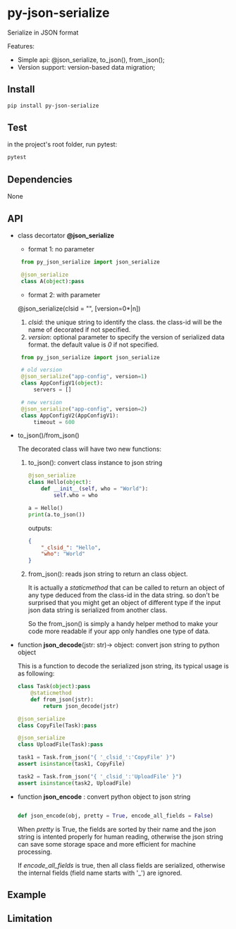 # py-json-serialize

Serialize in JSON format

Features:

- Simple api: @json_serialize, to_json(), from_json();
- Version support: version-based data migration;

## Install

```sh
pip install py-json-serialize
```

## Test

in the project's root folder, run pytest:

```bash
pytest
```

## Dependencies

None

## API

- class decortator __@json_serialize__

  - format 1: no parameter

   ```python
    from py_json_serialize import json_serialize

    @json_serialize
    class A(object):pass
    ```

  - format 2: with parameter

  @json_serialize(clsid = "", [version=0*|n])

    1. _clsid_: the unique string to identify the class. the class-id will be the name of decorated if 
      not specified.
    2. _version_: optional parameter to specify the version of serialized data format. the default value 
    is *0* if not specified.

   ```python
    from py_json_serialize import json_serialize

    # old version
    @json_serialize("app-config", version=1)
    class AppConfigV1(object):
        servers = []

    # new version
    @json_serialize("app-config", version=2)
    class AppConfigV2(AppConfigV1):
        timeout = 600
    ```

- to_json()/from_json()

    The decorated class will have two new functions:

    1. to_json(): convert class instance to json string

        ```python
        @json_serialize
        class Hello(object):
            def __init__(self, who = "World"):
                self.who = who

        a = Hello()
        print(a.to_json())
        ```

        outputs:

        ```json
        {
            "_clsid_": "Hello",
            "who": "World"
        }
        ```

    2. from_json(): reads json string to return an class object.

        It is actually a *staticmethod* that can be called to return an object of any type deduced from the class-id in the data string.
        so don't be surprised that you might get an object of different type if the input json data string is serialized from another class.

        So the from_json() is simply a handy helper method to make your code more readable if your app only handles one type of data. 
  
- function __json_decode__(jstr: str)-> object: convert json string to python object 

    This is a function to decode the serialized json string, its typical usage is as following:

    ```python
    class Task(object):pass
        @staticmethod
        def from_json(jstr):
            return json_decode(jstr)

    @json_serialize
    class CopyFile(Task):pass

    @json_serialize
    class UploadFile(Task):pass

    task1 = Task.from_json("{ '_clsid_':'CopyFile' }")
    assert isinstance(task1, CopyFile)

    task2 = Task.from_json("{ '_clsid_':'UploadFile' }")
    assert isinstance(task2, UploadFile)
    ```

- function __json_encode__ : convert python object to json string 

    ```python

    def json_encode(obj, pretty = True, encode_all_fields = False)

    ```

    When *pretty* is True, the fields are sorted by their name and the json string
    is intented properly for human reading, otherwise the json string can save some
    storage space and more efficient for machine processing.

    If *encode_all_fields* is true, then all class fields are serialized, otherwise 
    the internal fields (field name starts with '_') are ignored.


## Example



## Limitation

